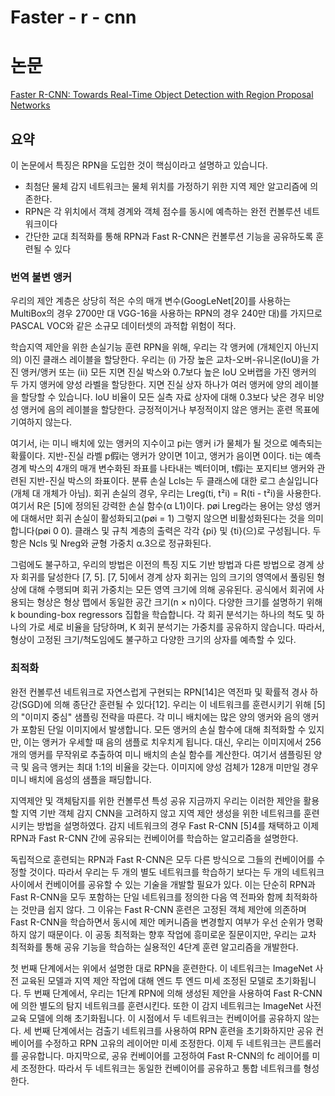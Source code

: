 # Faster - r - cnn

# 논문  
[Faster R-CNN: Towards Real-Time Object Detection with Region Proposal Networks](https://proceedings.neurips.cc/paper/2015/file/14bfa6bb14875e45bba028a21ed38046-Paper.pdf)

## 요약
 이 논문에서 특징은 RPN을 도입한 것이 핵심이라고 설명하고 있습니다.
 - 최첨단 물체 감지 네트워크는 물체 위치를 가정하기 위한 지역 제안 알고리즘에 의존한다.
 - RPN은 각 위치에서 객체 경계와 객체 점수를 동시에 예측하는 완전 컨볼루션 네트워크이다
 - 간단한 교대 최적화를 통해 RPN과 Fast R-CNN은 컨볼루션 기능을 공유하도록 훈련될 수 있다
 
 
### 번역 불변 앵커
 우리의 제안 계층은 상당히 적은 수의 매개 변수(GoogLeNet[20]를 사용하는 MultiBox의 경우 2700만 대 VGG-16을 사용하는 RPN의 경우 240만 대)를 가지므로 PASCAL VOC와 같은 소규모 데이터셋의 과적합 위험이 적다.
 
 학습지역 제안을 위한 손실기능
훈련 RPN을 위해, 우리는 각 앵커에 (개체인지 아닌지의) 이진 클래스 레이블을 할당한다. 우리는 (i) 가장 높은 교차-오버-유니온(IoU)을 가진 앵커/앵커 또는 (ii) 모든 지면 진실 박스와 0.7보다 높은 IoU 오버랩을 가진 앵커의 두 가지 앵커에 양성 라벨을 할당한다. 지면 진실 상자 하나가 여러 앵커에 양의 레이블을 할당할 수 있습니다. IoU 비율이 모든 실측 자료 상자에 대해 0.3보다 낮은 경우 비양성 앵커에 음의 레이블을 할당한다. 긍정적이거나 부정적이지 않은 앵커는 훈련 목표에 기여하지 않는다.

여기서, i는 미니 배치에 있는 앵커의 지수이고 pi는 앵커 i가 물체가 될 것으로 예측되는 확률이다. 지반-진실 라벨 p假i는 앵커가 양이면 1이고, 앵커가 음이면 0이다. ti는 예측 경계 박스의 4개의 매개 변수화된 좌표를 나타내는 벡터이며, t假i는 포지티브 앵커와 관련된 지반-진실 박스의 좌표이다. 분류 손실 Lcls는 두 클래스에 대한 로그 손실입니다(개체 대 개체가 아님). 회귀 손실의 경우, 우리는 Lreg(ti, t²i) = R(ti - t²i)을 사용한다. 여기서 R은 [5]에 정의된 강력한 손실 함수(α L1)이다. pøi Lreg라는 용어는 양성 앵커에 대해서만 회귀 손실이 활성화되고(pøi = 1) 그렇지 않으면 비활성화된다는 것을 의미합니다(pøi 0 0). 클래스 및 규칙 계층의 출력은 각각 {pi} 및 {ti}(으)로 구성됩니다. 두 항은 Ncls 및 Nreg와 균형 가중치 α.3으로 정규화된다.

그럼에도 불구하고, 우리의 방법은 이전의 특징 지도 기반 방법과 다른 방법으로 경계 상자 회귀를 달성한다 [7, 5]. [7, 5]에서 경계 상자 회귀는 임의 크기의 영역에서 풀링된 형상에 대해 수행되며 회귀 가중치는 모든 영역 크기에 의해 공유된다. 공식에서 회귀에 사용되는 형상은 형상 맵에서 동일한 공간 크기(n × n)이다. 다양한 크기를 설명하기 위해 k bounding-box regressors 집합을 학습합니다. 각 회귀 분석기는 하나의 척도 및 하나의 가로 세로 비율을 담당하며, K 회귀 분석기는 가중치를 공유하지 않습니다. 따라서, 형상이 고정된 크기/척도임에도 불구하고 다양한 크기의 상자를 예측할 수 있다.
### 최적화
완전 컨볼루션 네트워크로 자연스럽게 구현되는 RPN[14]은 역전파 및 확률적 경사 하강(SGD)에 의해 종단간 훈련될 수 있다[12]. 우리는 이 네트워크를 훈련시키기 위해 [5]의 "이미지 중심" 샘플링 전략을 따른다. 각 미니 배치에는 많은 양의 앵커와 음의 앵커가 포함된 단일 이미지에서 발생합니다. 모든 앵커의 손실 함수에 대해 최적화할 수 있지만, 이는 앵커가 우세할 때 음의 샘플로 치우치게 됩니다. 대신, 우리는 이미지에서 256개의 앵커를 무작위로 추출하여 미니 배치의 손실 함수를 계산한다. 여기서 샘플링된 양극 및 음극 앵커는 최대 1:1의 비율을 갖는다. 이미지에 양성 검체가 128개 미만일 경우 미니 배치에 음성의 샘플을 패딩합니다.

지역제안 및 객체탐지를 위한 컨볼루션 특성 공유
지금까지 우리는 이러한 제안을 활용할 지역 기반 객체 감지 CNN을 고려하지 않고 지역 제안 생성을 위한 네트워크를 훈련시키는 방법을 설명하였다. 감지 네트워크의 경우 Fast R-CNN [5]4를 채택하고 이제 RPN과 Fast R-CNN 간에 공유되는 컨베이어를 학습하는 알고리즘을 설명한다.

독립적으로 훈련되는 RPN과 Fast R-CNN은 모두 다른 방식으로 그들의 컨베이어를 수정할 것이다. 따라서 우리는 두 개의 별도 네트워크를 학습하기 보다는 두 개의 네트워크 사이에서 컨베이어를 공유할 수 있는 기술을 개발할 필요가 있다. 이는 단순히 RPN과 Fast R-CNN을 모두 포함하는 단일 네트워크를 정의한 다음 역 전파와 함께 최적화하는 것만큼 쉽지 않다. 그 이유는 Fast R-CNN 훈련은 고정된 객체 제안에 의존하며 Fast R-CNN을 학습하면서 동시에 제안 메커니즘을 변경할지 여부가 우선 순위가 명확하지 않기 때문이다. 이 공동 최적화는 향후 작업에 흥미로운 질문이지만, 우리는 교차 최적화를 통해 공유 기능을 학습하는 실용적인 4단계 훈련 알고리즘을 개발한다.

첫 번째 단계에서는 위에서 설명한 대로 RPN을 훈련한다. 이 네트워크는 ImageNet 사전 교육된 모델과 지역 제안 작업에 대해 엔드 투 엔드 미세 조정된 모델로 초기화됩니다. 두 번째 단계에서, 우리는 1단계 RPN에 의해 생성된 제안을 사용하여 Fast R-CNN에 의한 별도의 탐지 네트워크를 훈련시킨다. 또한 이 감지 네트워크는 ImageNet 사전 교육 모델에 의해 초기화됩니다. 이 시점에서 두 네트워크는 컨베이어를 공유하지 않는다. 세 번째 단계에서는 검출기 네트워크를 사용하여 RPN 훈련을 초기화하지만 공유 컨베이어를 수정하고 RPN 고유의 레이어만 미세 조정한다. 이제 두 네트워크는 콘트롤러를 공유합니다. 마지막으로, 공유 컨베이어를 고정하여 Fast R-CNN의 fc 레이어를 미세 조정한다. 따라서 두 네트워크는 동일한 컨베이어를 공유하고 통합 네트워크를 형성한다.
